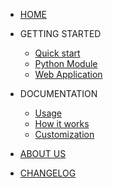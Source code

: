 - [HOME](README.md)

- GETTING STARTED
    - [Quick start](getting-started/getting-started.md)
    - [Python Module](getting-started/python-module.md)
    - [Web Application](getting-started/web-application.md)

- DOCUMENTATION
    - [Usage](documentation/usage.md)
    - [How it works](documentation/how-it-works.md)
    - [Customization](documentation/customization.md)

- [ABOUT US](about-us.md)
- [CHANGELOG](changelog.md)